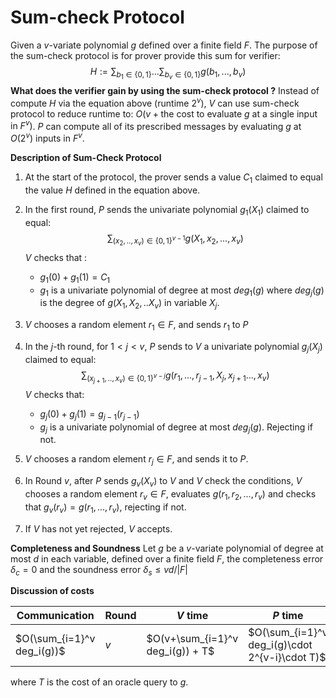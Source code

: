 # Sum-check Protocol

Given a $v$-variate polynomial $g$ defined over a finite field $F$. The purpose of the sum-check protocol is for prover provide this
sum for verifier: $$H := \sum_{b_{1} \in \{0, 1\}} ... \sum_{b_{v} \in \{0, 1\}} g(b_{1},...,b_v)$$
**What does the verifier gain by using the sum-check protocol ?**
Instead of compute $H$ via the equation above (runtime $2^v$), $V$ can use sum-check protocol to reduce runtime to:
$O(v + \text{the cost to evaluate }g \text{ at a single input in }F^v)$. $P$ can compute all of its prescribed messages by evaluating
$g$ at $O(2^v)$ inputs in $F^v$.

**Description of Sum-Check Protocol**

1. At the start of the protocol, the prover sends a value $C_1$ claimed to equal the value $H$ defined in the equation above.
2. In the first round, $P$ sends the univariate polynomial $g_1(X_1)$ claimed to equal:
$$\sum_{(x_2,..,x_v) \in \{0, 1\}^{v-1}} g(X_1, x_2,...,x_v)$$
   $V$ checks that :
   - $g_1(0) + g_1(1) = C_1$
   - $g_1$ is a univariate polynomial of degree at most $deg_1(g)$ where  $deg_j(g)$ is the degree of $g(X_1, X_2,.. X_v)$ in variable
   $X_j$.

3. $V$ chooses a random element $r_1 \in F$, and sends $r_1$ to $P$
4. In the $j$-th round, for $1 < j < v$, $P$ sends to $V$ a univariate polynomial $g_j(X_j)$ claimed to equal:
$$\sum_{(x_{j+1},..,x_v) \in \{0, 1\}^{v-j}} g(r_1,...,r_{j-1},X_j,x_{j+1}...,x_v)$$
   $V$ checks that:
   - $g_j(0) + g_j(1) = g_{j-1}(r_{j-1})$
   - $g_j$ is a univariate polynomial of degree at most $deg_j(g)$.
   Rejecting if not.
5. $V$ chooses a random element $r_j \in F$, and sends it to $P$.
6. In Round $v$, after $P$ sends $g_v(X_v)$ to $V$ and $V$ check the conditions, $V$ chooses a random element $r_v \in F$, evaluates
$g(r_1, r_2,...,r_v)$ and checks that $g_v(r_v) = g(r_1,...,r_v)$, rejecting if not.
7. If $V$ has not yet rejected, $V$ accepts.

**Completeness and Soundness**
Let $g$ be a $v$-variate polynomial of degree at most $d$ in each variable, defined over a finite field $F$, the completeness error
$\delta_c = 0$ and the soundness error $\delta_s \le vd/|F|$

**Discussion of costs**

| Communication | Round | $V$ time | $P$ time |
| ---- | ---- | ---- | ---- |
| $O(\sum_{i=1}^v deg_i(g))$ | $v$ | $O(v+\sum_{i=1}^v deg_i(g)) + T$ | $O(\sum_{i=1}^v deg_i(g)\cdot 2^{v-i}\cdot T)$  |

where $T$ is the cost of an oracle query to $g$.
